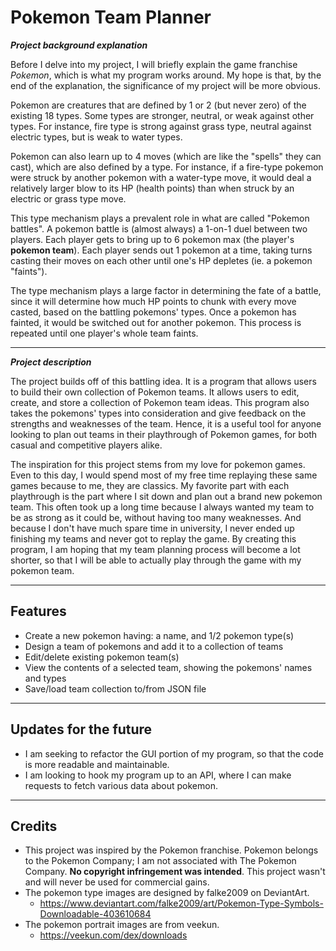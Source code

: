 # Pokemon Team Planner

***Project background explanation***

Before I delve into my project, I will briefly explain the game franchise
*Pokemon*, which is what my program works around. My hope is that, by the end 
of the explanation, the significance of my project will be more obvious.

Pokemon are creatures that are defined by 1 or 2 (but never zero) of the 
existing 18 types. Some types are stronger, neutral, or weak against other types.
For instance, fire type is strong against grass type, neutral against electric types,
but is weak to water types.

Pokemon can also learn up to 4 moves (which are like the "spells" they can cast), 
which are also defined by a type. For instance, if a fire-type pokemon were struck by 
another pokemon with a water-type move, it would deal a relatively larger blow to 
its HP (health points) than when struck by an electric or grass type move.

This type mechanism plays a prevalent role in what are called "Pokemon battles".
A pokemon battle is (almost always) a 1-on-1 duel between two players.
Each player gets to bring up to 6 pokemon max (the player's **pokemon team**).
Each player sends out 1 pokemon at a time, taking turns casting their moves
on each other until one's HP depletes (ie. a pokemon "faints").

The type mechanism plays a large factor in determining the 
fate of a battle, since it will determine how much HP points to chunk with
every move casted, based on the battling pokemons' types. 
Once a pokemon has fainted, it would be switched out for 
another pokemon. This process is repeated until one player's whole team faints.

___

***Project description***

The project builds off of this battling idea. 
It is a program that allows users to build their
own collection of Pokemon teams. It allows users to edit, create, and
store a collection of Pokemon team ideas. This program also takes the pokemons' 
types into consideration and give feedback on the strengths and weaknesses of the team. 
Hence, it is a useful tool for anyone looking to plan out teams in their playthrough of 
Pokemon games, for both casual and competitive players alike.

The inspiration for this project stems from my love for pokemon games.
Even to this day, I would spend most of my free time replaying these
same games because to me, they are classics. My favorite part with each playthrough
is the part where I sit down and plan out a brand new pokemon team. This often took
up a long time because I always wanted my team to be as strong as it could be,
without having too many weaknesses. And because I don't have much spare time in
university, I never ended up finishing my teams and never got to replay the game.
By creating this program, I am hoping that my team planning process will become a lot
shorter, so that I will be able to actually play through the game with my pokemon team.

---

## Features

- Create a new pokemon having: a name, and 1/2 pokemon type(s)
- Design a team of pokemons and add it to a collection of teams
- Edit/delete existing pokemon team(s)
- View the contents of a selected team, showing the pokemons' names and types
- Save/load team collection to/from JSON file

---

## Updates for the future

- I am seeking to refactor the GUI portion of my program, so that the code is more readable and maintainable.
- I am looking to hook my program up to an API, where I can make requests to fetch various data about pokemon.

---  
  
## Credits

- This project was inspired by the Pokemon franchise. Pokemon belongs to the Pokemon Company; I am not associated with The Pokemon Company. **No copyright infringement was intended**. This project wasn't and will never be used for commercial gains.
- The pokemon type images are designed by falke2009 on DeviantArt.
    * https://www.deviantart.com/falke2009/art/Pokemon-Type-Symbols-Downloadable-403610684
- The pokemon portrait images are from veekun.
    * https://veekun.com/dex/downloads
